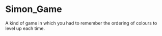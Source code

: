 # Simon_Game
A kind of game in which you had to remember the ordering of colours to level up each time.
